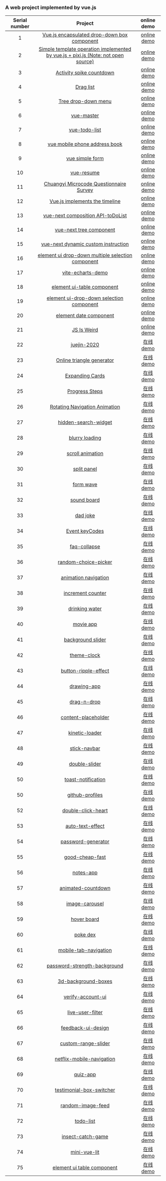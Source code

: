 ### A web project implemented by vue.js

| Serial number |                                            Project                                            |                                online demo                                 |
| :--: | :-------------------------------------------------------------------------------------------: | :----------------------------------------------------------------------: |
|  1   | [Vue.js encapsulated drop-down box component](https://github.com/eveningwater/my-web-projects/tree/master/vue/1/) | [online demo](https://www.eveningwater.com/my-web-projects/vue/1/) |
|  2   | [Simple template operation implemented by vue.js + pixi.js (Note: not open source)](https://www.eveningwater.com/my-web-projects/vue/2/) | [online demo](https://www.eveningwater.com/project/ledfinweb-demo/) |
|  3   | [Activity spike countdown](https://github.com/eveningwater/my-web-projects/tree/master/vue/3/) | [online demo](https://www.eveningwater.com/my-web-projects/vue/3/) |
|  4   | [Drag list](https://github.com/eveningwater/my-web-projects/tree/master/vue/4/) | [online demo](https://www.eveningwater.com/my-web-projects/vue/4/) |
|  5   | [Tree drop-down menu](https://github.com/eveningwater/my-web-projects/tree/master/vue/5/) | [online demo](https://www.eveningwater.com/my-web-projects/vue/5/) |
|  6   | [vue-master](https://github.com/eveningwater/my-web-projects/tree/master/vue/6/) | [online demo](https://www.eveningwater.com/my-web-projects/vue/6/) |
|  7   | [vue-todo-list](https://github.com/eveningwater/my-web-projects/tree/master/vue/7/) | [online demo](https://www.eveningwater.com/my-web-projects/vue/7/) |
|  8   | [vue mobile phone address book](https://github.com/eveningwater/my-web-projects/tree/master/vue/8/) | [online demo](https://www.eveningwater.com/my-web-projects/vue/8/) |
|  9   | [vue simple form](https://github.com/eveningwater/my-web-projects/tree/master/vue/9/) | [online demo](https://www.eveningwater.com/my-web-projects/vue/9/) |
|  10   | [vue-resume](https://github.com/eveningwater/my-web-projects/tree/master/vue/10/) | [online demo](https://www.eveningwater.com/my-web-projects/vue/10/) |
|  11   | [Chuangyi Microcode Questionnaire Survey](https://github.com/eveningwater/my-web-projects/tree/master/vue/11/) | [online demo](https://www.eveningwater.com/my-web-projects/vue/11/) |
|  12   | [Vue.js implements the timeline](https://github.com/eveningwater/my-web-projects/tree/master/vue/12/) | [online demo](https://www.eveningwater.com/my-web-projects/vue/12/) |
|  13   | [vue-next composition API-toDoList](https://github.com/eveningwater/my-web-projects/tree/master/vue/13/) | [online demo](https://www.eveningwater.com/my-web-projects/vue/13/) |
|  14   | [vue-next tree component](https://github.com/eveningwater/my-web-projects/tree/master/vue/14/) | [online demo](https://www.eveningwater.com/my-web-projects/vue/14/) |
|  15   | [vue-next dynamic custom instruction](https://github.com/eveningwater/my-web-projects/tree/master/vue/15/) | [online demo](https://www.eveningwater.com/my-web-projects/vue/15/) |
|  16   | [element ui drop-down multiple selection component](https://github.com/eveningwater/my-web-projects/tree/master/vue/16/) | [online demo](https://www.eveningwater.com/my-web-projects/vue/16/) |
|  17   | [vite-echarts-demo](https://github.com/eveningwater/my-web-projects/tree/master/vue/17/) | [online demo](https://www.eveningwater.com/my-web-projects/vue/17/) |
|  18   | [element ui-table component](https://github.com/eveningwater/my-web-projects/tree/master/vue/18/) | [online demo](https://www.eveningwater.com/my-web-projects/vue/18/) |
|  19   | [element ui-drop-down selection component](https://github.com/eveningwater/my-web-projects/tree/master/vue/19/) | [online demo](https://www.eveningwater.com/my-web-projects/vue/19/) |
|  20   | [element date component](https://github.com/eveningwater/my-web-projects/tree/master/vue/20/) | [online demo](https://www.eveningwater.com/my-web-projects/vue/20/) |
|  21   | [JS Is Weird](https://github.com/eveningwater/my-web-projects/tree/master/vue/21/) | [online demo](https://www.eveningwater.com/my-web-projects/vue/21/) |
|  22   | [juejin-2020](https://github.com/eveningwater/my-web-projects/tree/master/vue/22/) | [在线 demo](https://www.eveningwater.com/my-web-projects/vue/22/) |
|  23   | [Online triangle generator](https://github.com/eveningwater/my-web-projects/tree/master/vue/23/) | [在线 demo](https://www.eveningwater.com/my-web-projects/vue/23/) |
|  24   | [Expanding Cards](https://github.com/eveningwater/my-web-projects/tree/master/vue/24/) | [在线 demo](https://www.eveningwater.com/my-web-projects/vue/24/) |
|  25   | [Progress Steps](https://github.com/eveningwater/my-web-projects/tree/master/vue/25/) | [在线 demo](https://www.eveningwater.com/my-web-projects/vue/25/) |
|  26   | [Rotating Navigation Animation](https://github.com/eveningwater/my-web-projects/tree/master/vue/26/) | [在线 demo](https://www.eveningwater.com/my-web-projects/vue/26/) |
|  27   | [hidden-search-widget](https://github.com/eveningwater/my-web-projects/tree/master/vue/27/) | [在线 demo](https://www.eveningwater.com/my-web-projects/vue/27/) |
|  28   | [blurry loading](https://github.com/eveningwater/my-web-projects/tree/master/vue/28/) | [在线 demo](https://www.eveningwater.com/my-web-projects/vue/28/) |
|  29   | [scroll animation](https://github.com/eveningwater/my-web-projects/tree/master/vue/29/) | [在线 demo](https://www.eveningwater.com/my-web-projects/vue/29/) |
|  30   | [split panel](https://github.com/eveningwater/my-web-projects/tree/master/vue/30/) | [在线 demo](https://www.eveningwater.com/my-web-projects/vue/30/) |
|  31   | [form wave](https://github.com/eveningwater/my-web-projects/tree/master/vue/31/) | [在线 demo](https://www.eveningwater.com/my-web-projects/vue/31/) |
|  32   | [sound board](https://github.com/eveningwater/my-web-projects/tree/master/vue/32/) | [在线 demo](https://www.eveningwater.com/my-web-projects/vue/32/) |
|  33   | [dad joke](https://github.com/eveningwater/my-web-projects/tree/master/vue/33/) | [在线 demo](https://www.eveningwater.com/my-web-projects/vue/33/) |
|  34   | [Event keyCodes](https://github.com/eveningwater/my-web-projects/tree/master/vue/34/) | [在线 demo](https://www.eveningwater.com/my-web-projects/vue/34/) |
|  35   | [faq-collapse](https://github.com/eveningwater/my-web-projects/tree/master/vue/35/) | [在线 demo](https://www.eveningwater.com/my-web-projects/vue/35/) |
|  36   | [random-choice-picker](https://github.com/eveningwater/my-web-projects/tree/master/vue/36/) | [在线 demo](https://www.eveningwater.com/my-web-projects/vue/36/) |
|  37   | [animation navigation](https://github.com/eveningwater/my-web-projects/tree/master/vue/37/) | [在线 demo](https://www.eveningwater.com/my-web-projects/vue/37/) |
|  38   | [increment counter](https://github.com/eveningwater/my-web-projects/tree/master/vue/38/) | [在线 demo](https://www.eveningwater.com/my-web-projects/vue/38/) |
|  39   | [drinking water](https://github.com/eveningwater/my-web-projects/tree/master/vue/39/) | [在线 demo](https://www.eveningwater.com/my-web-projects/vue/39/) |
|  40   | [movie app](https://github.com/eveningwater/my-web-projects/tree/master/vue/40/) | [在线 demo](https://www.eveningwater.com/my-web-projects/vue/40/) |
|  41   | [background slider](https://github.com/eveningwater/my-web-projects/tree/master/vue/41/) | [在线 demo](https://www.eveningwater.com/my-web-projects/vue/41/) |
|  42   | [theme-clock](https://github.com/eveningwater/my-web-projects/tree/master/vue/42/) | [在线 demo](https://www.eveningwater.com/my-web-projects/vue/42/) |
|  43   | [button-ripple-effect](https://github.com/eveningwater/my-web-projects/tree/master/vue/43/) | [在线 demo](https://www.eveningwater.com/my-web-projects/vue/43/) |
|  44   | [drawing-app](https://github.com/eveningwater/my-web-projects/tree/master/vue/44/) | [在线 demo](https://www.eveningwater.com/my-web-projects/vue/44/) |
|  45   | [drag-n-drop](https://github.com/eveningwater/my-web-projects/tree/master/vue/45/) | [在线 demo](https://www.eveningwater.com/my-web-projects/vue/45/) |
|  46   | [content-placeholder](https://github.com/eveningwater/my-web-projects/tree/master/vue/46/) | [在线 demo](https://www.eveningwater.com/my-web-projects/vue/46/) |
|  47   | [kinetic-loader](https://github.com/eveningwater/my-web-projects/tree/master/vue/47/) | [在线 demo](https://www.eveningwater.com/my-web-projects/vue/47/) |
|  48   | [stick-navbar](https://github.com/eveningwater/my-web-projects/tree/master/vue/48/) | [在线 demo](https://www.eveningwater.com/my-web-projects/vue/48/) |
|  49   | [double-slider](https://github.com/eveningwater/my-web-projects/tree/master/vue/49/) | [在线 demo](https://www.eveningwater.com/my-web-projects/vue/49/) |
|  50   | [toast-notification](https://github.com/eveningwater/my-web-projects/tree/master/vue/50/) | [在线 demo](https://www.eveningwater.com/my-web-projects/vue/50/) |
|  50   | [github-profiles](https://github.com/eveningwater/my-web-projects/tree/master/vue/51/) | [在线 demo](https://www.eveningwater.com/my-web-projects/vue/51/) |
|  52   | [double-click-heart](https://github.com/eveningwater/my-web-projects/tree/master/vue/52/) | [在线 demo](https://www.eveningwater.com/my-web-projects/vue/52/) |
|  53   | [auto-text-effect](https://github.com/eveningwater/my-web-projects/tree/master/vue/53/) | [在线 demo](https://www.eveningwater.com/my-web-projects/vue/53/) |
|  54   | [password-generator](https://github.com/eveningwater/my-web-projects/tree/master/vue/54/) | [在线 demo](https://www.eveningwater.com/my-web-projects/vue/54/) |
|  55   | [good-cheap-fast](https://github.com/eveningwater/my-web-projects/tree/master/vue/55/) | [在线 demo](https://www.eveningwater.com/my-web-projects/vue/55/) |
|  56   | [notes-app](https://github.com/eveningwater/my-web-projects/tree/master/vue/56/) | [在线 demo](https://www.eveningwater.com/my-web-projects/vue/56/) |
|  57   | [animated-countdown](https://github.com/eveningwater/my-web-projects/tree/master/vue/57/) | [在线 demo](https://www.eveningwater.com/my-web-projects/vue/57/) |
|  58   | [image-carousel](https://github.com/eveningwater/my-web-projects/tree/master/vue/58/) | [在线 demo](https://www.eveningwater.com/my-web-projects/vue/58/) |
|  59   | [hover board](https://github.com/eveningwater/my-web-projects/tree/master/vue/59/) | [在线 demo](https://www.eveningwater.com/my-web-projects/vue/59/) |
|  60   | [poke dex](https://github.com/eveningwater/my-web-projects/tree/master/vue/60/) | [在线 demo](https://www.eveningwater.com/my-web-projects/vue/60/) |
|  61   | [mobile-tab-navigation](https://github.com/eveningwater/my-web-projects/tree/master/vue/61/) | [在线 demo](https://www.eveningwater.com/my-web-projects/vue/61/) |
|  62   | [password-strength-background](https://github.com/eveningwater/my-web-projects/tree/master/vue/62/) | [在线 demo](https://www.eveningwater.com/my-web-projects/vue/62/) |
|  63   | [3d-background-boxes](https://github.com/eveningwater/my-web-projects/tree/master/vue/63/) | [在线 demo](https://www.eveningwater.com/my-web-projects/vue/63/) |
|  64   | [verify-account-ui](https://github.com/eveningwater/my-web-projects/tree/master/vue/64/) | [在线 demo](https://www.eveningwater.com/my-web-projects/vue/64/) |
|  65   | [live-user-filter](https://github.com/eveningwater/my-web-projects/tree/master/vue/65/) | [在线 demo](https://www.eveningwater.com/my-web-projects/vue/65/) |
|  66   | [feedback-ui-design](https://github.com/eveningwater/my-web-projects/tree/master/vue/66/) | [在线 demo](https://www.eveningwater.com/my-web-projects/vue/66/) |
|  67   | [custom-range-slider](https://github.com/eveningwater/my-web-projects/tree/master/vue/67/) | [在线 demo](https://www.eveningwater.com/my-web-projects/vue/67/) |
|  68   | [netflix-mobile-navigation](https://github.com/eveningwater/my-web-projects/tree/master/vue/68/) | [在线 demo](https://www.eveningwater.com/my-web-projects/vue/68/) |
|  69   | [quiz-app](https://github.com/eveningwater/my-web-projects/tree/master/vue/69/) | [在线 demo](https://www.eveningwater.com/my-web-projects/vue/69/) |
|  70   | [testimonial-box-switcher](https://github.com/eveningwater/my-web-projects/tree/master/vue/70/) | [在线 demo](https://www.eveningwater.com/my-web-projects/vue/70/) |
|  71   | [random-image-feed](https://github.com/eveningwater/my-web-projects/tree/master/vue/71/) | [在线 demo](https://www.eveningwater.com/my-web-projects/vue/71/) |
|  72   | [todo-list](https://github.com/eveningwater/my-web-projects/tree/master/vue/72/) | [在线 demo](https://www.eveningwater.com/my-web-projects/vue/72/) |
|  73   | [insect-catch-game](https://github.com/eveningwater/my-web-projects/tree/master/vue/73/) | [在线 demo](https://www.eveningwater.com/my-web-projects/vue/73/) |
|  74   | [mini-vue-lit](https://github.com/eveningwater/my-web-projects/tree/master/vue/74/) | [在线 demo](https://www.eveningwater.com/my-web-projects/vue/74/) |
|  75   | [element ui table component](https://github.com/eveningwater/my-web-projects/tree/master/vue/75/) | [在线 demo](https://www.eveningwater.com/my-web-projects/vue/75/) |
